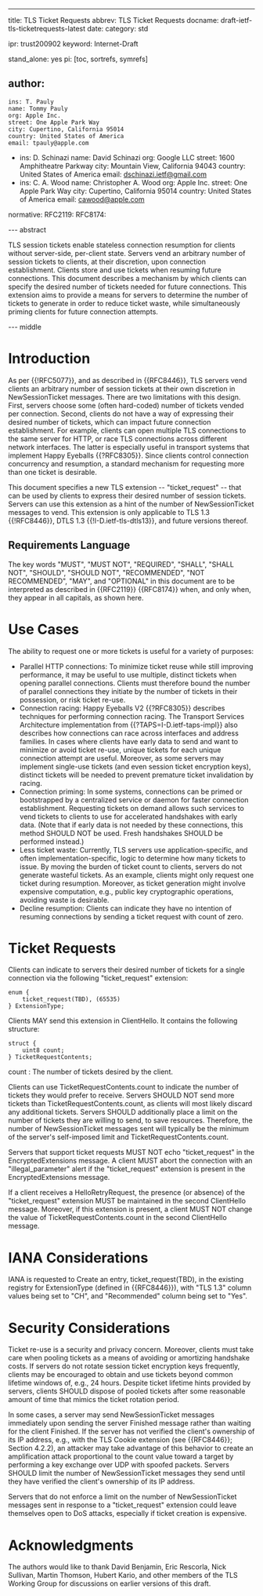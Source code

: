 ---
title: TLS Ticket Requests
abbrev: TLS Ticket Requests
docname: draft-ietf-tls-ticketrequests-latest
date:
category: std

ipr: trust200902
keyword: Internet-Draft

stand_alone: yes
pi: [toc, sortrefs, symrefs]

author:
  -
    ins: T. Pauly
    name: Tommy Pauly
    org: Apple Inc.
    street: One Apple Park Way
    city: Cupertino, California 95014
    country: United States of America
    email: tpauly@apple.com
  -
    ins: D. Schinazi
    name: David Schinazi
    org: Google LLC
    street: 1600 Amphitheatre Parkway
    city: Mountain View, California 94043
    country: United States of America
    email: dschinazi.ietf@gmail.com
  -
    ins: C. A. Wood
    name: Christopher A. Wood
    org: Apple Inc.
    street: One Apple Park Way
    city: Cupertino, California 95014
    country: United States of America
    email: cawood@apple.com

normative:
  RFC2119:
  RFC8174:

--- abstract

TLS session tickets enable stateless connection resumption for clients without
server-side, per-client state. Servers vend an arbitrary number of session tickets
to clients, at their discretion, upon connection establishment. Clients store and
use tickets when resuming future connections. This document describes a mechanism by
which clients can specify the desired number of tickets needed for future connections.
This extension aims to provide a means for servers to determine the number of tickets
to generate in order to reduce ticket waste, while simultaneously priming clients
for future connection attempts.

--- middle

# Introduction

As per {{!RFC5077}}, and as described in {{RFC8446}}, TLS servers vend clients an arbitrary
number of session tickets at their own discretion in NewSessionTicket messages. There are
two limitations with this design. First, servers choose some (often hard-coded) number
of tickets vended per connection. Second, clients do not have a way of expressing their
desired number of tickets, which can impact future connection establishment.
For example, clients can open multiple TLS connections to the same server for HTTP,
or race TLS connections across different network interfaces. The latter is especially
useful in transport systems that implement Happy Eyeballs {{?RFC8305}}. Since clients control
connection concurrency and resumption, a standard mechanism for requesting more than one
ticket is desirable.

This document specifies a new TLS extension -- "ticket_request" -- that can be used
by clients to express their desired number of session tickets. Servers can use this
extension as a hint of the number of NewSessionTicket messages to vend.
This extension is only applicable to TLS 1.3 {{!RFC8446}}, DTLS 1.3 {{!I-D.ietf-tls-dtls13}},
and future versions thereof.

## Requirements Language

The key words "MUST", "MUST NOT", "REQUIRED", "SHALL", "SHALL NOT",
"SHOULD", "SHOULD NOT", "RECOMMENDED", "NOT RECOMMENDED", "MAY", and
"OPTIONAL" in this document are to be interpreted as described in
{{RFC2119}} {{RFC8174}} when, and only when, they appear in all capitals,
as shown here.

# Use Cases

The ability to request one or more tickets is useful for a variety of purposes:

- Parallel HTTP connections: To minimize ticket reuse while still improving performance, it may
be useful to use multiple, distinct tickets when opening parallel connections. Clients must
therefore bound the number of parallel connections they initiate by the number of tickets
in their possession, or risk ticket re-use.
- Connection racing: Happy Eyeballs V2 {{?RFC8305}} describes techniques for performing connection
racing. The Transport Services Architecture implementation from {{?TAPS=I-D.ietf-taps-impl}} also describes 
how connections can race across interfaces and address families. In cases where clients have early
data to send and want to minimize or avoid ticket re-use, unique tickets for each unique
connection attempt are useful. Moreover, as some servers may implement single-use tickets (and even
session ticket encryption keys), distinct tickets will be needed to prevent premature ticket
invalidation by racing.
- Connection priming: In some systems, connections can be primed or bootstrapped by a centralized
service or daemon for faster connection establishment. Requesting tickets on demand allows such
services to vend tickets to clients to use for accelerated handshakes with early data. (Note that
if early data is not needed by these connections, this method SHOULD NOT be used. Fresh handshakes
SHOULD be performed instead.)
- Less ticket waste: Currently, TLS servers use application-specific, and often implementation-specific,
logic to determine how many tickets to issue. By moving the burden of ticket count to clients,
servers do not generate wasteful tickets. As an example, clients might only request one ticket during
resumption. Moreover, as ticket generation might involve expensive computation, e.g., public key 
cryptographic operations, avoiding waste is desirable.
- Decline resumption: Clients can indicate they have no intention of resuming connections by
sending a ticket request with count of zero.

# Ticket Requests

Clients can indicate to servers their desired number of tickets for a single connection via the
following "ticket_request" extension:

~~~
enum {
    ticket_request(TBD), (65535)
} ExtensionType;
~~~

Clients MAY send this extension in ClientHello. It contains the following structure:

~~~
struct {
    uint8 count;
} TicketRequestContents;
~~~

count
: The number of tickets desired by the client.

Clients can use TicketRequestContents.count to indicate the number of tickets
they would prefer to receive. Servers SHOULD NOT send more tickets than
TicketRequestContents.count, as clients will most likely discard any additional
tickets. Servers SHOULD additionally place a limit on the number of tickets
they are willing to send, to save resources. Therefore, the number of
NewSessionTicket messages sent will typically be the minimum of the server's self-imposed
limit and TicketRequestContents.count.

Servers that support ticket requests MUST NOT echo "ticket_request" in the EncryptedExtensions
message. A client MUST abort the connection with an "illegal_parameter" alert if the
"ticket_request" extension is present in the EncryptedExtensions message.

If a client receives a HelloRetryRequest, the presence (or absence) of the "ticket_request" extension
MUST be maintained in the second ClientHello message. Moreover, if this extension is present, a client
MUST NOT change the value of TicketRequestContents.count in the second ClientHello message.

# IANA Considerations

IANA is requested to Create an entry, ticket_request(TBD), in the existing registry
for ExtensionType (defined in {{RFC8446}}), with "TLS 1.3" column values being set to
"CH", and "Recommended" column being set to "Yes".

# Security Considerations

Ticket re-use is a security and privacy concern. Moreover, clients must take care when pooling
tickets as a means of avoiding or amortizing handshake costs. If servers do not rotate session
ticket encryption keys frequently, clients may be encouraged to obtain
and use tickets beyond common lifetime windows of, e.g., 24 hours. Despite ticket lifetime
hints provided by servers, clients SHOULD dispose of pooled tickets after some reasonable
amount of time that mimics the ticket rotation period.

In some cases, a server may send NewSessionTicket messages immediately upon sending 
the server Finished message rather than waiting for the client Finished. If the server
has not verified the client's ownership of its IP address, e.g., with the TLS 
Cookie extension (see {{RFC8446}}; Section 4.2.2), an attacker may take advantage of this behavior to create
an amplification attack proportional to the count value toward a target by performing a key
exchange over UDP with spoofed packets. Servers SHOULD limit the number of NewSessionTicket messages they send until they have verified the client's ownership of its IP address.

Servers that do not enforce a limit on the number of NewSessionTicket messages sent in response
to a "ticket_request" extension could leave themselves open to DoS attacks, especially if ticket
creation is expensive.

# Acknowledgments

The authors would like to thank David Benjamin, Eric Rescorla, Nick Sullivan, Martin Thomson,
Hubert Kario, and other members of the TLS Working Group for discussions on earlier versions of 
this draft.
